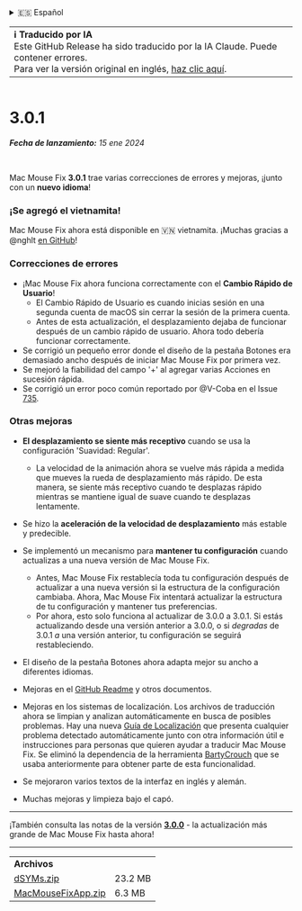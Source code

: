 <details>
<summary>🇪🇸 Español</summary>

[🇬🇧 English (GitHub)](https://github.com/noah-nuebling/mac-mouse-fix/releases/tag/3.0.1)\
[🇦🇩 Català](https://redirect.macmousefix.com/?target=mmf-release&tag=3.0.1&locale=ca)\
[🇩🇪 Deutsch](https://redirect.macmousefix.com/?target=mmf-release&tag=3.0.1&locale=de)\
**🇪🇸 Español**\
[🇫🇷 Français](https://redirect.macmousefix.com/?target=mmf-release&tag=3.0.1&locale=fr)\
[🇮🇩 Indonesia](https://redirect.macmousefix.com/?target=mmf-release&tag=3.0.1&locale=id)\
[🇮🇹 Italiano](https://redirect.macmousefix.com/?target=mmf-release&tag=3.0.1&locale=it)\
[🇭🇺 Magyar](https://redirect.macmousefix.com/?target=mmf-release&tag=3.0.1&locale=hu)\
[🇳🇱 Nederlands](https://redirect.macmousefix.com/?target=mmf-release&tag=3.0.1&locale=nl)\
[🇵🇱 Polski](https://redirect.macmousefix.com/?target=mmf-release&tag=3.0.1&locale=pl)\
[🇧🇷 Português (Brasil)](https://redirect.macmousefix.com/?target=mmf-release&tag=3.0.1&locale=pt-BR)\
[🇵🇹 Português (Portugal)](https://redirect.macmousefix.com/?target=mmf-release&tag=3.0.1&locale=pt-PT)\
[🇷🇴 Română](https://redirect.macmousefix.com/?target=mmf-release&tag=3.0.1&locale=ro)\
[🇸🇪 Svenska](https://redirect.macmousefix.com/?target=mmf-release&tag=3.0.1&locale=sv)\
[🇻🇳 Tiếng Việt](https://redirect.macmousefix.com/?target=mmf-release&tag=3.0.1&locale=vi)\
[🇹🇷 Türkçe](https://redirect.macmousefix.com/?target=mmf-release&tag=3.0.1&locale=tr)\
[🇨🇿 Čeština](https://redirect.macmousefix.com/?target=mmf-release&tag=3.0.1&locale=cs)\
[🇬🇷 Ελληνικά](https://redirect.macmousefix.com/?target=mmf-release&tag=3.0.1&locale=el)\
[🇷🇺 Русский](https://redirect.macmousefix.com/?target=mmf-release&tag=3.0.1&locale=ru)\
[🇺🇦 Українська](https://redirect.macmousefix.com/?target=mmf-release&tag=3.0.1&locale=uk)\
[🇮🇱 עברית](https://redirect.macmousefix.com/?target=mmf-release&tag=3.0.1&locale=he)\
[🇸🇦 العربية](https://redirect.macmousefix.com/?target=mmf-release&tag=3.0.1&locale=ar)\
[🇮🇳 हिन्दी](https://redirect.macmousefix.com/?target=mmf-release&tag=3.0.1&locale=hi)\
[🇹🇭 ไทย](https://redirect.macmousefix.com/?target=mmf-release&tag=3.0.1&locale=th)\
[🇨🇳 中文 (简体)](https://redirect.macmousefix.com/?target=mmf-release&tag=3.0.1&locale=zh-Hans)\
[🇨🇳 中文 (繁體)](https://redirect.macmousefix.com/?target=mmf-release&tag=3.0.1&locale=zh-Hant)\
[🇭🇰 中文（香港)](https://redirect.macmousefix.com/?target=mmf-release&tag=3.0.1&locale=zh-HK)\
[🇯🇵 日本語](https://redirect.macmousefix.com/?target=mmf-release&tag=3.0.1&locale=ja)\
[🇰🇷 한국어](https://redirect.macmousefix.com/?target=mmf-release&tag=3.0.1&locale=ko)\
[Help translate Mac Mouse Fix to different languages!](https://github.com/noah-nuebling/mac-mouse-fix/discussions/731)
</details>
<table align=><td>
<b>ℹ️ Traducido por IA</b><br>
Este GitHub Release ha sido traducido por la IA Claude. Puede contener errores.<br>
Para ver la versión original en inglés, <a href="https://github.com/noah-nuebling/mac-mouse-fix/releases/tag/3.0.1">haz clic aquí</a>.
</td></table>

<table></table>

# 3.0.1
***Fecha de lanzamiento:** 15 ene 2024*

<br>

Mac Mouse Fix **3.0.1** trae varias correcciones de errores y mejoras, ¡junto con un **nuevo idioma**!

### ¡Se agregó el vietnamita!

Mac Mouse Fix ahora está disponible en 🇻🇳 vietnamita. ¡Muchas gracias a @nghlt [en GitHub](https://GitHub.com/nghlt)!

### Correcciones de errores

- ¡Mac Mouse Fix ahora funciona correctamente con el **Cambio Rápido de Usuario**!
  - El Cambio Rápido de Usuario es cuando inicias sesión en una segunda cuenta de macOS sin cerrar la sesión de la primera cuenta.
  - Antes de esta actualización, el desplazamiento dejaba de funcionar después de un cambio rápido de usuario. Ahora todo debería funcionar correctamente.
- Se corrigió un pequeño error donde el diseño de la pestaña Botones era demasiado ancho después de iniciar Mac Mouse Fix por primera vez.
- Se mejoró la fiabilidad del campo '+' al agregar varias Acciones en sucesión rápida.
- Se corrigió un error poco común reportado por @V-Coba en el Issue [735](https://github.com/noah-nuebling/mac-mouse-fix/issues/735).

### Otras mejoras

- **El desplazamiento se siente más receptivo** cuando se usa la configuración 'Suavidad: Regular'.
  - La velocidad de la animación ahora se vuelve más rápida a medida que mueves la rueda de desplazamiento más rápido. De esta manera, se siente más receptivo cuando te desplazas rápido mientras se mantiene igual de suave cuando te desplazas lentamente.

- Se hizo la **aceleración de la velocidad de desplazamiento** más estable y predecible.
- Se implementó un mecanismo para **mantener tu configuración** cuando actualizas a una nueva versión de Mac Mouse Fix.
  - Antes, Mac Mouse Fix restablecía toda tu configuración después de actualizar a una nueva versión si la estructura de la configuración cambiaba. Ahora, Mac Mouse Fix intentará actualizar la estructura de tu configuración y mantener tus preferencias.
  - Por ahora, esto solo funciona al actualizar de 3.0.0 a 3.0.1. Si estás actualizando desde una versión anterior a 3.0.0, o si _degradas_ de 3.0.1 _a_ una versión anterior, tu configuración se seguirá restableciendo.
- El diseño de la pestaña Botones ahora adapta mejor su ancho a diferentes idiomas.
- Mejoras en el [GitHub Readme](https://github.com/noah-nuebling/mac-mouse-fix#background) y otros documentos.
- Mejoras en los sistemas de localización. Los archivos de traducción ahora se limpian y analizan automáticamente en busca de posibles problemas. Hay una nueva [Guía de Localización](https://github.com/noah-nuebling/mac-mouse-fix/discussions/731) que presenta cualquier problema detectado automáticamente junto con otra información útil e instrucciones para personas que quieren ayudar a traducir Mac Mouse Fix. Se eliminó la dependencia de la herramienta [BartyCrouch](https://github.com/FlineDev/BartyCrouch) que se usaba anteriormente para obtener parte de esta funcionalidad.
- Se mejoraron varios textos de la interfaz en inglés y alemán.
- Muchas mejoras y limpieza bajo el capó.

---

¡También consulta las notas de la versión [**3.0.0**](https://redirect.macmousefix.com/?target=mmf-release&tag=3.0.0&locale=es) - la actualización más grande de Mac Mouse Fix hasta ahora!

---

<table align="start">
<tr>
    <td colspan=2>
        <b>Archivos</b>
    </td>
</tr>
<tr>
    <td><a href="https://github.com/noah-nuebling/mac-mouse-fix/releases/download/3.0.1/dSYMs.zip">dSYMs.zip</a></td>
    <td>23.2 MB</td>
</tr>
<tr>
    <td><a href="https://github.com/noah-nuebling/mac-mouse-fix/releases/download/3.0.1/MacMouseFixApp.zip">MacMouseFixApp.zip</a></td>
    <td>6.3 MB</td>
</tr>
</table>